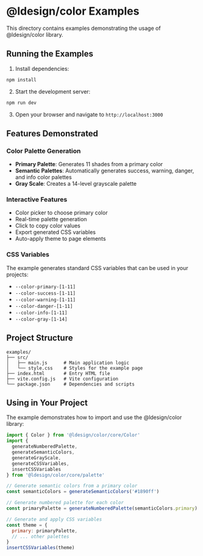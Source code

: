 # @ldesign/color Examples

This directory contains examples demonstrating the usage of @ldesign/color library.

## Running the Examples

1. Install dependencies:
```bash
npm install
```

2. Start the development server:
```bash
npm run dev
```

3. Open your browser and navigate to `http://localhost:3000`

## Features Demonstrated

### Color Palette Generation
- **Primary Palette**: Generates 11 shades from a primary color
- **Semantic Palettes**: Automatically generates success, warning, danger, and info color palettes
- **Gray Scale**: Creates a 14-level grayscale palette

### Interactive Features
- Color picker to choose primary color
- Real-time palette generation
- Click to copy color values
- Export generated CSS variables
- Auto-apply theme to page elements

### CSS Variables
The example generates standard CSS variables that can be used in your projects:
- `--color-primary-[1-11]`
- `--color-success-[1-11]`
- `--color-warning-[1-11]`
- `--color-danger-[1-11]`
- `--color-info-[1-11]`
- `--color-gray-[1-14]`

## Project Structure

```
examples/
├── src/
│   ├── main.js      # Main application logic
│   └── style.css    # Styles for the example page
├── index.html       # Entry HTML file
├── vite.config.js   # Vite configuration
└── package.json     # Dependencies and scripts
```

## Using in Your Project

The example demonstrates how to import and use the @ldesign/color library:

```javascript
import { Color } from '@ldesign/color/core/Color'
import { 
  generateNumberedPalette,
  generateSemanticColors,
  generateGrayScale,
  generateCSSVariables,
  insertCSSVariables
} from '@ldesign/color/core/palette'

// Generate semantic colors from a primary color
const semanticColors = generateSemanticColors('#1890ff')

// Generate numbered palette for each color
const primaryPalette = generateNumberedPalette(semanticColors.primary)

// Generate and apply CSS variables
const theme = {
  primary: primaryPalette,
  // ... other palettes
}
insertCSSVariables(theme)
```